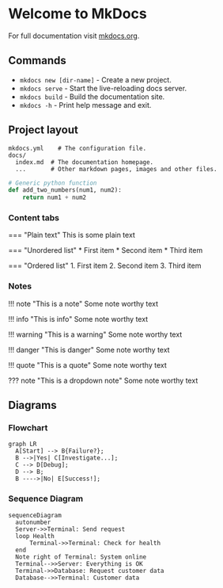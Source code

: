 # Welcome to MkDocs

For full documentation visit [mkdocs.org](https://www.mkdocs.org).

## Commands

- `mkdocs new [dir-name]` - Create a new project.
- `mkdocs serve` - Start the live-reloading docs server.
- `mkdocs build` - Build the documentation site.
- `mkdocs -h` - Print help message and exit.

## Project layout

    mkdocs.yml    # The configuration file.
    docs/
      index.md  # The documentation homepage.
      ...       # Other markdown pages, images and other files.

```py title="add numbers title.py" linenums="1"
# Generic python function
def add_two_numbers(num1, num2):
    return num1 + num2
```

### Content tabs
=== "Plain text"
    This is some plain text

=== "Unordered list"
    * First item
    * Second item
    * Third item

=== "Ordered list"
    1. First item
    2. Second item
    3. Third item

### Notes
!!! note "This is a note"
    Some note worthy text

!!! info "This is info"
    Some note worthy text

!!! warning "This is a warning"
    Some note worthy text

!!! danger "This is danger"
    Some note worthy text

!!! quote "This is a quote"
    Some note worthy text

??? note "This is a dropdown note"
    Some note worthy text

## Diagrams
### Flowchart
```mermaid
graph LR
  A[Start] --> B{Failure?};
  B -->|Yes| C[Investigate...];
  C --> D[Debug];
  D --> B;
  B ---->|No| E[Success!];
```
### Sequence Diagram
```mermaid
sequenceDiagram
  autonumber
  Server->>Terminal: Send request
  loop Health
      Terminal->>Terminal: Check for health
  end
  Note right of Terminal: System online
  Terminal-->>Server: Everything is OK
  Terminal->>Database: Request customer data
  Database-->>Terminal: Customer data
```